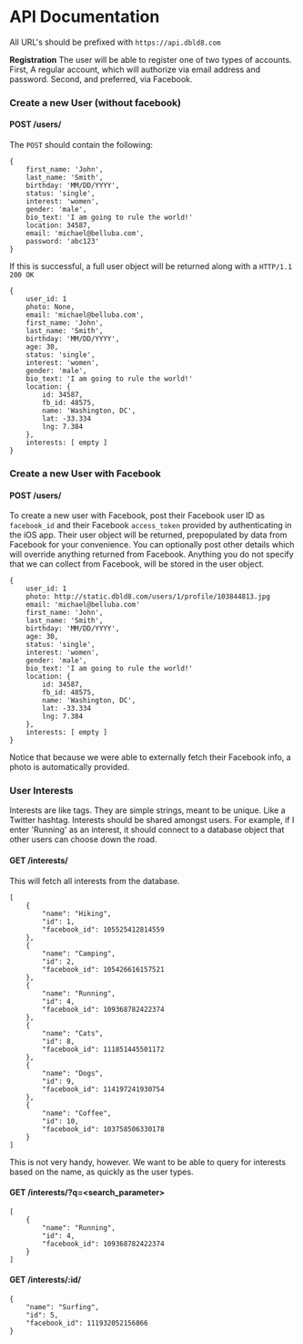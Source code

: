 # API Documentation

All URL's should be prefixed with `https://api.dbld8.com`

**Registration**  The user will be able to register one of two types of accounts. First, A regular account, which will authorize via email address and password. Second, and preferred, via Facebook.

### Create a new User (without facebook)

#### POST /users/

The `POST` should contain the following:

	{
		first_name: 'John',
		last_name: 'Smith',
		birthday: 'MM/DD/YYYY',
		status: 'single',
		interest: 'women',
		gender: 'male',
		bio_text: 'I am going to rule the world!'
		location: 34587,
		email: 'michael@belluba.com',
		password: 'abc123'
	}

If this is successful, a full user object will be returned along with a `HTTP/1.1 200 OK`

	{
		user_id: 1
		photo: None,
		email: 'michael@belluba.com',
		first_name: 'John',
		last_name: 'Smith',
		birthday: 'MM/DD/YYYY',
		age: 30,
		status: 'single',
		interest: 'women',
		gender: 'male',
		bio_text: 'I am going to rule the world!'
		location: {
			id: 34587,
			fb_id: 48575,
			name: 'Washington, DC',
			lat: -33.334
			lng: 7.384
		},
		interests: [ empty ]
	}

### Create a new User with Facebook

#### POST /users/

To create a new user with Facebook, post their Facebook user ID as `facebook_id` and their Facebook `access_token` provided by authenticating in the iOS app. Their user object will be returned, prepopulated by data from Facebook for your convenience. You can optionally post other details which will override anything returned from Facebook. Anything you do not specify that we can collect from Facebook, will be stored in the user object.

	{
		user_id: 1
		photo: http://static.dbld8.com/users/1/profile/103844813.jpg
		email: 'michael@belluba.com'
		first_name: 'John',
		last_name: 'Smith',
		birthday: 'MM/DD/YYYY',
		age: 30,
		status: 'single',
		interest: 'women',
		gender: 'male',
		bio_text: 'I am going to rule the world!'
		location: {
			id: 34587,
			fb_id: 48575,
			name: 'Washington, DC',
			lat: -33.334
			lng: 7.384
		},
		interests: [ empty ]
	}

Notice that because we were able to externally fetch their Facebook info, a photo is automatically provided.

### User Interests

Interests are like tags. They are simple strings, meant to be unique. Like a Twitter hashtag. Interests should be shared amongst users. For example, if I enter 'Running' as an interest, it should connect to a database object that other users can choose down the road.

#### GET /interests/

This will fetch all interests from the database.

	[
	    {
	        "name": "Hiking",
	        "id": 1,
	        "facebook_id": 105525412814559
	    },
	    {
	        "name": "Camping",
	        "id": 2,
	        "facebook_id": 105426616157521
	    },
	    {
	        "name": "Running",
	        "id": 4,
	        "facebook_id": 109368782422374
	    },
	    {
	        "name": "Cats",
	        "id": 8,
	        "facebook_id": 111851445501172
	    },
	    {
	        "name": "Dogs",
	        "id": 9,
	        "facebook_id": 114197241930754
	    },
	    {
	        "name": "Coffee",
	        "id": 10,
	        "facebook_id": 103758506330178
	    }
	]


This is not very handy, however. We want to be able to query for interests based on the name, as quickly as the user types.

#### GET /interests/?q=<search_parameter>

	[
	    {
	        "name": "Running",
	        "id": 4,
	        "facebook_id": 109368782422374
	    }
	]

#### GET /interests/:id/

	{
	    "name": "Surfing",
	    "id": 5,
	    "facebook_id": 111932052156866
	}

